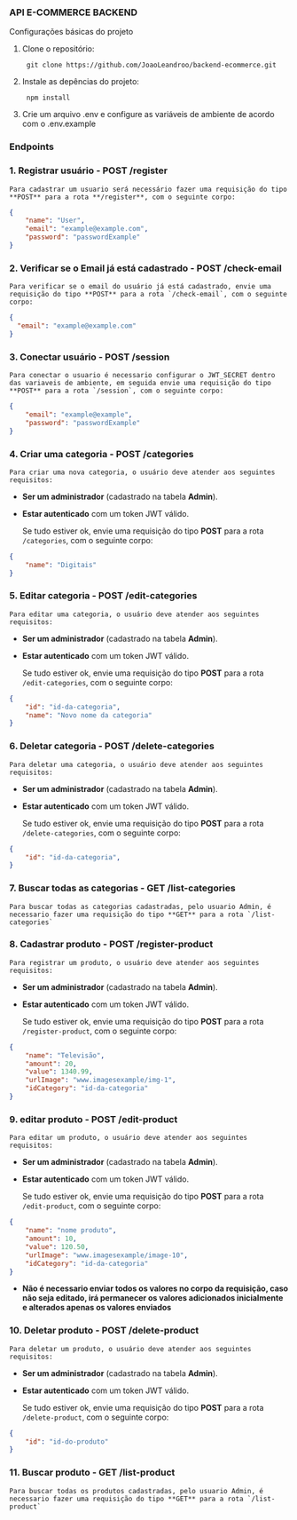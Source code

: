 ### **API E-COMMERCE BACKEND**

Configurações básicas do projeto

1. Clone o repositório:
    
        git clone https://github.com/JoaoLeandroo/backend-ecommerce.git


2. Instale as depências do projeto:

        npm install


3. Crie um arquivo .env e configure as variáveis de ambiente de acordo com o .env.example


### **Endpoints**

### 1. Registrar usuário - **POST /register**

    Para cadastrar um usuario será necessário fazer uma requisição do tipo **POST** para a rota **/register**, com o seguinte corpo:

```json
{
    "name": "User",
    "email": "example@example.com",
    "password": "passwordExample"
}
```

### 2. Verificar se o Email já está cadastrado - **POST /check-email**

    Para verificar se o email do usuário já está cadastrado, envie uma requisição do tipo **POST** para a rota `/check-email`, com o seguinte corpo:

```json
{
  "email": "example@example.com"
}
```
### 3. Conectar usuário - **POST /session**

    Para conectar o usuario é necessario configurar o JWT_SECRET dentro das variaveis de ambiente, em seguida envie uma requisição do tipo **POST** para a rota `/session`, com o seguinte corpo:

```json
{
    "email": "example@example",
    "password": "passwordExample"
}
```

### 4. Criar uma categoria - **POST /categories**

    Para criar uma nova categoria, o usuário deve atender aos seguintes requisitos:
- **Ser um administrador** (cadastrado na tabela **Admin**).
- **Estar autenticado** com um token JWT válido.

    Se tudo estiver ok, envie uma requisição do tipo **POST** para a rota `/categories`, com o seguinte corpo:

```json
{
    "name": "Digitais"
}
```

### 5. Editar categoria - **POST /edit-categories**

    Para editar uma categoria, o usuário deve atender aos seguintes requisitos:
- **Ser um administrador** (cadastrado na tabela **Admin**).
- **Estar autenticado** com um token JWT válido. 

    Se tudo estiver ok, envie uma requisição do tipo **POST** para a rota `/edit-categories`, com o seguinte corpo:

```json
{
    "id": "id-da-categoria",
    "name": "Novo nome da categoria"
}
```

### 6. Deletar categoria - **POST /delete-categories**

    Para deletar uma categoria, o usuário deve atender aos seguintes requisitos:
- **Ser um administrador** (cadastrado na tabela **Admin**).
- **Estar autenticado** com um token JWT válido. 

    Se tudo estiver ok, envie uma requisição do tipo **POST** para a rota `/delete-categories`, com o seguinte corpo:

```json
{
    "id": "id-da-categoria",
}
```

### 7. Buscar todas as categorias - **GET /list-categories**

    Para buscar todas as categorias cadastradas, pelo usuario Admin, é necessario fazer uma requisição do tipo **GET** para a rota `/list-categories`

### 8. Cadastrar produto - **POST /register-product**

    Para registrar um produto, o usuário deve atender aos seguintes requisitos:
- **Ser um administrador** (cadastrado na tabela **Admin**).
- **Estar autenticado** com um token JWT válido. 

    Se tudo estiver ok, envie uma requisição do tipo **POST** para a rota `/register-product`, com o seguinte corpo:

```json
{
	"name": "Televisão",
	"amount": 20,
	"value": 1340.99,
	"urlImage": "www.imagesexample/img-1",
	"idCategory": "id-da-categoria"
}
```

### 9. editar produto - **POST /edit-product**

    Para editar um produto, o usuário deve atender aos seguintes requisitos:
- **Ser um administrador** (cadastrado na tabela **Admin**).
- **Estar autenticado** com um token JWT válido. 

    Se tudo estiver ok, envie uma requisição do tipo **POST** para a rota `/edit-product`, com o seguinte corpo:

```json
{
	"name": "nome produto",
	"amount": 10,
	"value": 120.50,
	"urlImage": "www.imagesexample/image-10",
	"idCategory": "id-da-categoria"
}
```

- **Não é necessario enviar todos os valores no corpo da requisição, caso não seja editado, irá permanecer os valores adicionados inicialmente e alterados apenas os valores enviados**


### 10. Deletar produto - **POST /delete-product**

    Para deletar um produto, o usuário deve atender aos seguintes requisitos:
- **Ser um administrador** (cadastrado na tabela **Admin**).
- **Estar autenticado** com um token JWT válido. 

    Se tudo estiver ok, envie uma requisição do tipo **POST** para a rota `/delete-product`, com o seguinte corpo:

```json
{
    "id": "id-do-produto"
}
```

### 11. Buscar produto - **GET /list-product**

    Para buscar todas os produtos cadastradas, pelo usuario Admin, é necessario fazer uma requisição do tipo **GET** para a rota `/list-product`
